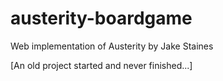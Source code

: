 # austerity-boardgame
Web implementation of Austerity by Jake Staines

[An old project started and never finished...]